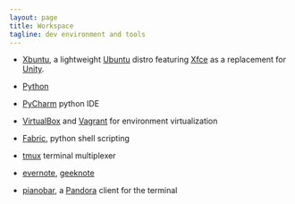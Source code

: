 ```yaml
---
layout: page
title: Workspace
tagline: dev environment and tools
---
```


- [Xbuntu](http://xubuntu.org/), a lightweight [Ubuntu](http://www.ubuntu.com/) distro featuring [Xfce](http://www.xfce.org/) as a replacement for [Unity](https://unity.ubuntu.com/).

- [Python](https://www.python.org/)
- [PyCharm](www.jetbrains.com/pycharm/) python IDE

- [VirtualBox](https://www.virtualbox.org/) and [Vagrant](http://www.vagrantup.com/) for environment virtualization
- [Fabric](http://www.fabfile.org/), python shell scripting
- [tmux](http://tmux.sourceforge.net/) terminal multiplexer

- [evernote](http://www.evernote.com/), [geeknote](http://www.geeknote.me/)
- [pianobar](http://6xq.net/projects/pianobar/), a [Pandora](http://pandoara.com/) client for the terminal

